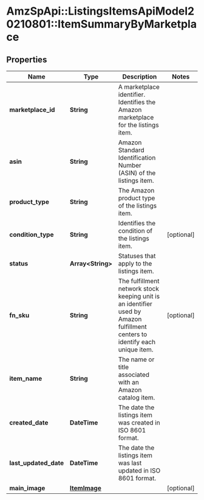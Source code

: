 # AmzSpApi::ListingsItemsApiModel20210801::ItemSummaryByMarketplace

## Properties
Name | Type | Description | Notes
------------ | ------------- | ------------- | -------------
**marketplace_id** | **String** | A marketplace identifier. Identifies the Amazon marketplace for the listings item. | 
**asin** | **String** | Amazon Standard Identification Number (ASIN) of the listings item. | 
**product_type** | **String** | The Amazon product type of the listings item. | 
**condition_type** | **String** | Identifies the condition of the listings item. | [optional] 
**status** | **Array&lt;String&gt;** | Statuses that apply to the listings item. | 
**fn_sku** | **String** | The fulfillment network stock keeping unit is an identifier used by Amazon fulfillment centers to identify each unique item. | [optional] 
**item_name** | **String** | The name or title associated with an Amazon catalog item. | 
**created_date** | **DateTime** | The date the listings item was created in ISO 8601 format. | 
**last_updated_date** | **DateTime** | The date the listings item was last updated in ISO 8601 format. | 
**main_image** | [**ItemImage**](ItemImage.md) |  | [optional] 

